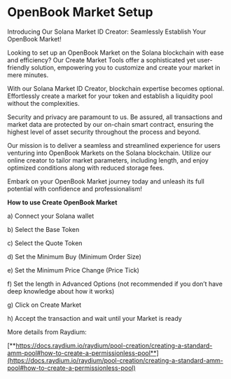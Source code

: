 # OpenBook Market Setup

Introducing Our Solana Market ID Creator: Seamlessly Establish Your OpenBook Market!

Looking to set up an OpenBook Market on the Solana blockchain with ease and efficiency? Our Create Market Tools offer a sophisticated yet user-friendly solution, empowering you to customize and create your market in mere minutes.

With our Solana Market ID Creator, blockchain expertise becomes optional. Effortlessly create a market for your token and establish a liquidity pool without the complexities.

Security and privacy are paramount to us. Be assured, all transactions and market data are protected by our on-chain smart contract, ensuring the highest level of asset security throughout the process and beyond.

&#x20;

Our mission is to deliver a seamless and streamlined experience for users venturing into OpenBook Markets on the Solana blockchain. Utilize our online creator to tailor market parameters, including length, and enjoy optimized conditions along with reduced storage fees.

&#x20;

Embark on your OpenBook Market journey today and unleash its full potential with confidence and professionalism!

&#x20;

**How to use Create OpenBook Market**

a)    Connect your Solana wallet

b)    Select the Base Token

c)     Select the Quote Token

d)    Set the Minimum Buy (Minimum Order Size)

e)    Set the Minimum Price Change (Price Tick)

f)      Set the length in Advanced Options (not recommended if you don’t have deep knowledge about how it works)

g)    Click on Create Market

h)    Accept the transaction and wait until your Market is ready

&#x20;

More details from Raydium:

[**https://docs.raydium.io/raydium/pool-creation/creating-a-standard-amm-pool#how-to-create-a-permissionless-pool**](https://docs.raydium.io/raydium/pool-creation/creating-a-standard-amm-pool#how-to-create-a-permissionless-pool)
